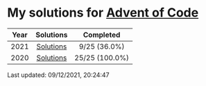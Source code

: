 # My solutions for [Advent of Code](https://adventofcode.com)

| Year | Solutions | Completed |
|:---:|:---:|:---:|
| 2021 | [Solutions](./2021) | 9/25 (36.0%) |
| 2020 | [Solutions](./2020) | 25/25 (100.0%) |

Last updated: 09/12/2021, 20:24:47
